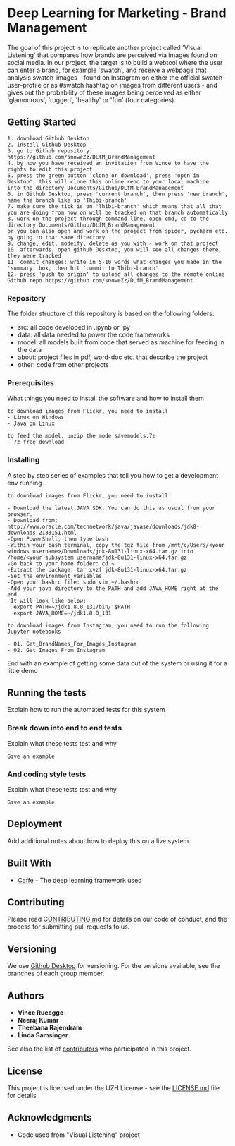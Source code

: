 # Deep Learning for Marketing - Brand Management 

The goal of this project is to replicate another project called 'Visual Listening' that compares how brands are perceived via images found on social media. 
In our project, the target is to build a webtool where the user can enter a brand, for example 'swatch', and receive a webpage that analysis swatch-images - found on Instagram on either 
the official swatch user-profile or as #swatch hashtag on images from different users - and gives out the probability of these images being perceived as either 'glamourous', 'rugged', 'healthy' or 'fun' (four categories). 

## Getting Started
```
1. download Github Desktop 
2. install Github Desktop 
3. go to Github repository: https://github.com/snoweZz/DLfM_BrandManagement
4. by now you have received an invitation from Vince to have the rights to edit this project
5. press the green button 'clone or download', press 'open in Desktop', this will clone this online repo to your local machine
into the directory Documents/Github/DLfM_BrandManagement
6. in Github Desktop, press 'current branch', then press 'new branch', name the branch like so 'Thibi-branch' 
7. make sure the tick is on 'Thibi-branch' which means that all that you are doing from now on will be tracked on that branch automatically
8. work on the project through command line, open cmd, cd to the directory Documents/Github/DLfM_BrandManagement
or you can also open and work on the project from spider, pycharm etc. by going to that same directory
9. change, edit, modeify, delete as you with - work on that project
10. afterwards, open github Desktop, you will see all changes there, they were tracked
11. commit changes: write in 5-10 words what changes you made in the 'summary' box, then hit 'commit to Thibi-branch' 
12. press 'push to origin' to upload all changes to the remote online Github repo https://github.com/snoweZz/DLfM_BrandManagement
```
### Repository

The folder structure of this repository is based on the following folders: 
- src: all code developed in .ipynb or .py
- data: all data needed to power the code frameworks
- model: all models built from code that served as machine for feeding in the data
- about: project files in pdf, word-doc etc. that describe the project
- other: code from other projects

### Prerequisites

What things you need to install the software and how to install them

```
to download images from Flickr, you need to install 
- Linux on Windows
- Java on Linux 
```
```
to feed the model, unzip the mode savemodels.7z 
- 7z free download
```

### Installing

A step by step series of examples that tell you how to get a development env running

```
to download images from Flickr, you need to install:  

- Download the latest JAVA SDK. You can do this as usual from your browser.
- Download from: http://www.oracle.com/technetwork/java/javase/downloads/jdk8-downloads-2133151.html
-Open PowerShell, then type bash
-Within your bash terminal, copy the tgz file from /mnt/c/Users/<your windows username>/Downloads/jdk-8u131-linux-x64.tar.gz into /home/<your subsystem username/jdk-8u131-linux-x64.tar.gz
-Go back to your home folder: cd ~
-Extract the package: tar xvzf jdk-8u131-linux-x64.tar.gz
-Set the environment variables
-Open your bashrc file: sudo vim ~/.bashrc
-Add your java directory to the PATH and add JAVA_HOME right at the end.
-It will look like below:
  export PATH=~/jdk1.8.0_131/bin/:$PATH
  export JAVA_HOME=~/jdk1.8.0_131

```
```
to download images from Instagram, you need to run the following Jupyter notebooks 

- 01. Get_BrandNames_For_Images_Instagram
- 02. Get_Images_From_Instagram
```

End with an example of getting some data out of the system or using it for a little demo

## Running the tests

Explain how to run the automated tests for this system

### Break down into end to end tests

Explain what these tests test and why

```
Give an example
```

### And coding style tests

Explain what these tests test and why

```
Give an example
```

## Deployment

Add additional notes about how to deploy this on a live system

## Built With

* [Caffe](https://caffe.berkeleyvision.org/) - The deep learning framework used

## Contributing

Please read [CONTRIBUTING.md](https://gist.github.com/PurpleBooth/b24679402957c63ec426) for details on our code of conduct, and the process for submitting pull requests to us.

## Versioning

We use [Github Desktop](https://desktop.github.com/) for versioning. For the versions available, see the branches of each group member. 

## Authors

* **Vince Rueegge**
* **Neeraj Kumar**
* **Theebana Rajendram**
* **Linda Samsinger** 


See also the list of [contributors](https://github.com/your/project/contributors) who participated in this project.

## License

This project is licensed under the UZH License - see the [LICENSE.md](LICENSE.md) file for details

## Acknowledgments

* Code used from "Visual Listening" project 

